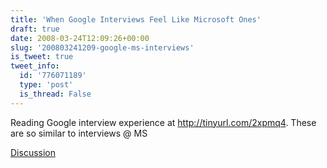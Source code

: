 ```yaml
---
title: 'When Google Interviews Feel Like Microsoft Ones'
draft: true
date: 2008-03-24T12:09:26+00:00
slug: '200803241209-google-ms-interviews'
is_tweet: true
tweet_info:
  id: '776071189'
  type: 'post'
  is_thread: False
---
```




Reading Google interview experience at http://tinyurl.com/2xpmq4. These are so similar to interviews @ MS

[Discussion](https://x.com/sytelus/status/776071189)
